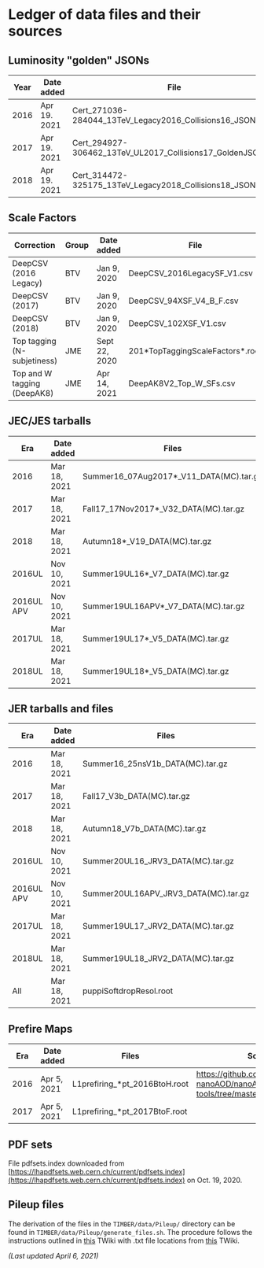 # Ledger of data files and their sources

## Luminosity "golden" JSONs
| Year | Date added | File | Source |
|------|------------|------|--------|
| 2016 | Apr 19. 2021 | Cert_271036-284044_13TeV_Legacy2016_Collisions16_JSON.txt | [Twiki](https://twiki.cern.ch/twiki/bin/view/CMS/TWikiLUM#CurRec) |
| 2017 | Apr 19. 2021 | Cert_294927-306462_13TeV_UL2017_Collisions17_GoldenJSON.txt | [Twiki](https://twiki.cern.ch/twiki/bin/view/CMS/TWikiLUM#CurRec) |
| 2018 | Apr 19. 2021 | Cert_314472-325175_13TeV_Legacy2018_Collisions18_JSON.txt | [Twiki](https://twiki.cern.ch/twiki/bin/view/CMS/TWikiLUM#CurRec) |

## Scale Factors

| Correction | Group | Date added | File | TIMBER module(s) | Sources |
|------------|-------|------------|------|-----------------------|---------|
| DeepCSV (2016 Legacy) | BTV | Jan 9, 2020   | DeepCSV_2016LegacySF_V1.csv        | SJBtag_SF.cc | [Twiki](https://twiki.cern.ch/twiki/bin/viewauth/CMS/BtagRecommendation2016Legacy) |
| DeepCSV (2017)        | BTV | Jan 9, 2020   | DeepCSV_94XSF_V4_B_F.csv           | SJBtag_SF.cc | [Twiki](https://twiki.cern.ch/twiki/bin/viewauth/CMS/BtagRecommendation94X) |
| DeepCSV (2018)        | BTV | Jan 9, 2020   | DeepCSV_102XSF_V1.csv              | SJBtag_SF.cc | [Twiki](https://twiki.cern.ch/twiki/bin/viewauth/CMS/BtagRecommendation102X) |
| Top tagging (N-subjetiness) | JME | Sept 22, 2020 | 201\*TopTaggingScaleFactors\*.root | TopTag_SF.cc | [Twiki](https://twiki.cern.ch/twiki/bin/viewauth/CMS/JetTopTagging) [GitHub](https://github.com/cms-jet/TopTaggingScaleFactors) |
| Top and W tagging (DeepAK8) | JME | Apr 14, 2021 | DeepAK8V2_Top_W_SFs.csv | TopTagDAK8_SF.cc | [Twiki](https://twiki.cern.ch/twiki/bin/viewauth/CMS/DeepAK8Tagging2018WPsSFs) [GitHub](https://github.com/cms-jet/deepAK8ScaleFactors/blob/master/DeepAK8V2_Top_W_SFs.csv) |

## JEC/JES tarballs
| Era        | Date added   | Files                                    | Sources |
|------------|--------------|------------------------------------------|---------|
| 2016       | Mar 18, 2021 | Summer16_07Aug2017*_V11_DATA(MC).tar.gz  | https://github.com/cms-jet/JECDatabase/tree/master/tarballs |
| 2017       | Mar 18, 2021 | Fall17_17Nov2017*_V32_DATA(MC).tar.gz    | |
| 2018       | Mar 18, 2021 | Autumn18*_V19_DATA(MC).tar.gz            | |
| 2016UL     | Nov 10, 2021 | Summer19UL16*_V7_DATA(MC).tar.gz         | |
| 2016UL APV | Nov 10, 2021 | Summer19UL16APV*_V7_DATA(MC).tar.gz      | |
| 2017UL     | Mar 18, 2021 | Summer19UL17*_V5_DATA(MC).tar.gz         | |
| 2018UL     | Mar 18, 2021 | Summer19UL18*_V5_DATA(MC).tar.gz         | |

## JER tarballs and files
| Era        | Date added   | Files                             | Sources |
|------------|--------------|-----------------------------------|---------|
| 2016       | Mar 18, 2021 | Summer16_25nsV1b_DATA(MC).tar.gz  | https://github.com/cms-jet/JRDatabase/tree/master/tarballs |
| 2017       | Mar 18, 2021 | Fall17_V3b_DATA(MC).tar.gz        | |
| 2018       | Mar 18, 2021 | Autumn18_V7b_DATA(MC).tar.gz      | |
| 2016UL     | Nov 10, 2021 | Summer20UL16_JRV3_DATA(MC).tar.gz | |
| 2016UL APV | Nov 10, 2021 | Summer20UL16APV_JRV3_DATA(MC).tar.gz | |
| 2017UL     | Mar 18, 2021 | Summer19UL17_JRV2_DATA(MC).tar.gz | |
| 2018UL     | Mar 18, 2021 | Summer19UL18_JRV2_DATA(MC).tar.gz | |
| All        | Mar 18, 2021 | puppiSoftdropResol.root           | https://github.com/cms-jet/PuppiSoftdropMassCorrections/tree/80X/weights |

## Prefire Maps
| Era    | Date added   | Files                             | Sources |
|--------|--------------|-----------------------------------|---------|
| 2016   | Apr 5, 2021  | L1prefiring_*pt_2016BtoH.root     | https://github.com/cms-nanoAOD/nanoAOD-tools/tree/master/data/prefire_maps |
| 2017   | Apr 5, 2021  | L1prefiring_*pt_2017BtoF.root     | |

## PDF sets
File pdfsets.index downloaded from [https://lhapdfsets.web.cern.ch/current/pdfsets.index](https://lhapdfsets.web.cern.ch/current/pdfsets.index) on Oct. 19, 2020.

## Pileup files
The derivation of the files in the `TIMBER/data/Pileup/` directory can be found in `TIMBER/data/Pileup/generate_files.sh`. The procedure follows the instructions outlined in [this](https://twiki.cern.ch/twiki/bin/view/CMS/PileupJSONFileforData#Recommended_cross_section) TWiki with .txt file locations from [this](https://twiki.cern.ch/twiki/bin/view/CMS/TWikiLUM#PileupInformation) TWiki.

*(Last updated April 6, 2021)*